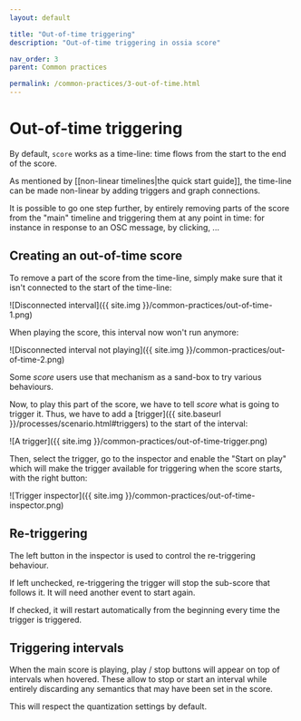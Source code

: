 ```yaml
---
layout: default

title: "Out-of-time triggering"
description: "Out-of-time triggering in ossia score"

nav_order: 3
parent: Common practices

permalink: /common-practices/3-out-of-time.html
---
```


# Out-of-time triggering

By default, `score` works as a time-line: time flows from the start to the end of the score.

As mentioned by [[non-linear timelines|the quick start guide]], the time-line can be made non-linear
by adding triggers and graph connections.

It is possible to go one step further, by entirely removing parts of the score from
the "main" timeline and triggering them at any point in time: for instance in response to an OSC message,
by clicking, ...

## Creating an out-of-time score

To remove a part of the score from the time-line, simply make sure that it isn't connected to the start of the time-line:

![Disconnected interval]({{ site.img }}/common-practices/out-of-time-1.png)

When playing the score, this interval now won't run anymore:

![Disconnected interval not playing]({{ site.img }}/common-practices/out-of-time-2.png)

Some *score* users use that mechanism as a sand-box to try various behaviours.

Now, to play this part of the score, we have to tell *score* what is going to trigger it.
Thus, we have to add a [trigger]({{ site.baseurl }}/processes/scenario.html#triggers) to the start of the interval:

![A trigger]({{ site.img }}/common-practices/out-of-time-trigger.png)

Then, select the trigger, go to the inspector and enable the "Start on play" which will make
the trigger available for triggering when the score starts, with the right button:

![Trigger inspector]({{ site.img }}/common-practices/out-of-time-inspector.png)

## Re-triggering

The left button in the inspector is used to control the re-triggering behaviour.

If left unchecked, re-triggering the trigger will stop the sub-score that follows it.
It will need another event to start again.

If checked, it will restart automatically from the beginning every time the trigger is triggered.

## Triggering intervals

When the main score is playing, play / stop buttons will appear on top of intervals when hovered.
These allow to stop or start an interval while entirely discarding any semantics that may have been set in the score.

This will respect the quantization settings by default.